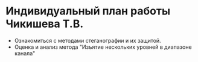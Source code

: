# Индивидуальный план работы Чикишева Т.В.

- Ознакомиться с методами стеганографии и их защитой.
- Оценка и анализ метода "Изъятие нескольких уровней в диапазоне канала"

